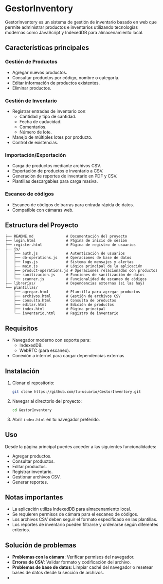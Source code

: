 # GestorInventory

GestorInventory es un sistema de gestión de inventario basado en web que permite administrar productos e inventarios utilizando tecnologías modernas como JavaScript y IndexedDB para almacenamiento local.

## Características principales

### Gestión de Productos
- Agregar nuevos productos.
- Consultar productos por código, nombre o categoría.
- Editar información de productos existentes.
- Eliminar productos.

### Gestión de Inventario
- Registrar entradas de inventario con:
  - Cantidad y tipo de cantidad.
  - Fecha de caducidad.
  - Comentarios.
  - Número de lote.
- Manejo de múltiples lotes por producto.
- Control de existencias.

### Importación/Exportación
- Carga de productos mediante archivos CSV.
- Exportación de productos e inventario a CSV.
- Generación de reportes de inventario en PDF y CSV.
- Plantillas descargables para carga masiva.

### Escaneo de códigos
- Escaneo de códigos de barras para entrada rápida de datos.
- Compatible con cámaras web.

## Estructura del Proyecto

```
├── README.md               # Documentación del proyecto
├── login.html              # Página de inicio de sesión
├── register.html           # Página de registro de usuarios
├── js/
│   ├── auth.js             # Autenticación de usuarios
│   ├── db-operations.js    # Operaciones de base de datos
│   ├── logs.js             # Sistema de mensajes y alertas
│   ├── main.js             # Lógica principal de la aplicación
│   ├── product-operations.js # Operaciones relacionadas con productos
│   ├── sanitizacion.js     # Funciones de sanitización de datos
│   └── scanner.js          # Funcionalidad de escaneo de códigos
├── librerías/              # Dependencias externas (si las hay)
└── plantillas/
    ├── agregar.html        # Plantilla para agregar productos
    ├── archivos.html       # Gestión de archivos CSV
    ├── consulta.html       # Consulta de productos
    ├── editar.html         # Edición de productos
    ├── index.html          # Página principal
    └── inventario.html     # Registro de inventario
```

## Requisitos

- Navegador moderno con soporte para:
  - IndexedDB.
  - WebRTC (para escaneo).
- Conexión a internet para cargar dependencias externas.

## Instalación

1. Clonar el repositorio:
   ```bash
   git clone https://github.com/tu-usuario/GestorInventory.git
   ```

2. Navegar al directorio del proyecto:
   ```bash
   cd GestorInventory
   ```

3. Abrir `index.html` en tu navegador preferido.

## Uso

Desde la página principal puedes acceder a las siguientes funcionalidades:
- Agregar productos.
- Consultar productos.
- Editar productos.
- Registrar inventario.
- Gestionar archivos CSV.
- Generar reportes.

## Notas importantes

- La aplicación utiliza IndexedDB para almacenamiento local.
- Se requieren permisos de cámara para el escaneo de códigos.
- Los archivos CSV deben seguir el formato especificado en las plantillas.
- Los reportes de inventario pueden filtrarse y ordenarse según diferentes criterios.

## Solución de problemas

- **Problemas con la cámara**: Verificar permisos del navegador.
- **Errores de CSV**: Validar formato y codificación del archivo.
- **Problemas de base de datos**: Limpiar caché del navegador o resetear bases de datos desde la sección de archivos.
- 
